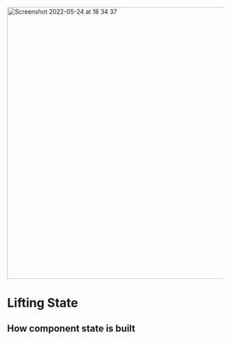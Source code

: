 <img width="631" alt="Screenshot 2022-05-24 at 18 34 37" src="https://user-images.githubusercontent.com/31222514/170087315-a5525a2e-b4b3-42ea-a457-0af6a9ece8e3.png">

# Lifting State

## How component state is built
